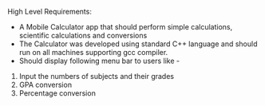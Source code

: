 High Level Requirements:

- A Mobile Calculator app that should perform simple calculations, scientific calculations and conversions
- The Calculator was developed using standard C++ language and should run on all machines supporting gcc compiler.
- Should display following menu bar to users like -

1. Input the numbers of subjects and their grades
2. GPA conversion
3. Percentage conversion